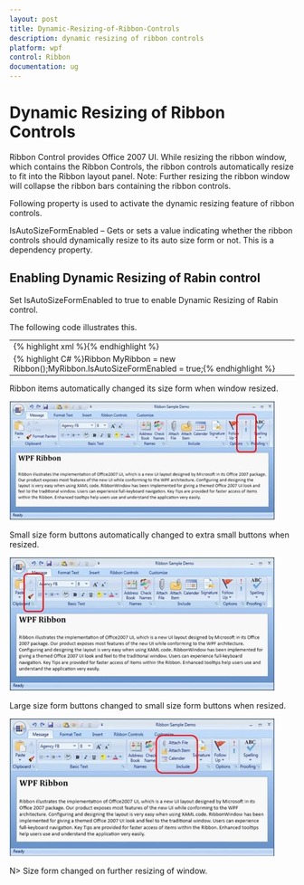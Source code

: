 ```yaml
---
layout: post
title: Dynamic-Resizing-of-Ribbon-Controls
description: dynamic resizing of ribbon controls
platform: wpf
control: Ribbon
documentation: ug
---
```


# Dynamic Resizing of Ribbon Controls

Ribbon Control provides Office 2007 UI. While resizing the ribbon window, which contains the Ribbon Controls, the ribbon controls automatically resize to fit into the Ribbon layout panel. Note: Further resizing the ribbon window will collapse the ribbon bars containing the ribbon controls.

Following property is used to activate the dynamic resizing feature of ribbon controls.

IsAutoSizeFormEnabled – Gets or sets a value indicating whether the ribbon controls should dynamically resize to its auto size form or not. This is a dependency property.

## Enabling Dynamic Resizing of Rabin control

Set IsAutoSizeFormEnabled to true to enable Dynamic Resizing of Rabin control.

The following code illustrates this.



<table>
<tr>
<td>
{% highlight xml %}<syncfusion:Ribbon Name="MyRibbon" IsAutoSizeFormEnabled="True"></syncfusion:Ribbon>{% endhighlight %}</td></tr>
<tr>
<td>
{% highlight C# %}Ribbon MyRibbon = new Ribbon();MyRibbon.IsAutoSizeFormEnabled = true;{% endhighlight %}</td></tr>
</table>


Ribbon items automatically changed its size form when window resized.



![](Dynamic-Resizing-of-Ribbon-Controls_images/Dynamic-Resizing-of-Ribbon-Controls_img1.jpeg)




Small size form buttons automatically changed to extra small buttons when resized.



![](Dynamic-Resizing-of-Ribbon-Controls_images/Dynamic-Resizing-of-Ribbon-Controls_img2.jpeg)




Large size form buttons changed to small size form buttons when resized.



![](Dynamic-Resizing-of-Ribbon-Controls_images/Dynamic-Resizing-of-Ribbon-Controls_img3.jpeg)


N> Size form changed on further resizing of window.



